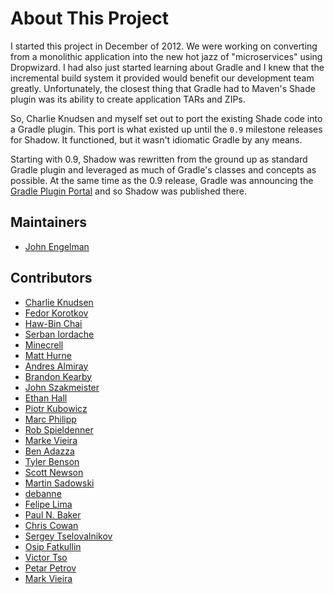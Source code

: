 # About This Project

I started this project in December of 2012. We were working on converting from a monolithic application into the
new hot jazz of "microservices" using Dropwizard.
I had also just started learning about Gradle and I knew that the incremental build system it provided would benefit
our development team greatly.
Unfortunately, the closest thing that Gradle had to Maven's Shade plugin was its ability to create application TARs and
ZIPs.

So, Charlie Knudsen and myself set out to port the existing Shade code into a Gradle plugin.
This port is what existed up until the `0.9` milestone releases for Shadow.
It functioned, but it wasn't idiomatic Gradle by any means.

Starting with 0.9, Shadow was rewritten from the ground up as standard Gradle plugin and leveraged as much of Gradle's
classes and concepts as possible.
At the same time as the 0.9 release, Gradle was announcing the [Gradle Plugin Portal](https://plugins.gradle.org) and
so Shadow was published there.

## Maintainers

* [John Engelman](https://github.com/johnrengelman)

## Contributors

* [Charlie Knudsen](https://github.com/charliek)
* [Fedor Korotkov](https://github.com/fkorotkov)
* [Haw-Bin Chai](https://github.com/hbchai)
* [Serban Iordache](https://github.com/siordache)
* [Minecrell](https://github.com/Minecrell)
* [Matt Hurne](https://github.com/mhurne)
* [Andres Almiray](https://github.com/aalmiray)
* [Brandon Kearby](https://github.com/brandonkearby)
* [John Szakmeister](https://github.com/jszakmeister)
* [Ethan Hall](https://github.com/ethankhall)
* [Piotr Kubowicz](https://github.com/pkubowicz)
* [Marc Philipp](https://github.com/marcphilipp)
* [Rob Spieldenner](https://github.com/rspieldenner)
* [Marke Vieira](https://github.com/mark-vieira)
* [Ben Adazza](https://github.com/ben-adazza)
* [Tyler Benson](https://github.com/tylerbenson)
* [Scott Newson](https://github.com/sgnewson)
* [Martin Sadowski](https://github.com/ttsiebzehntt)
* [debanne](https://github.com/debanne)
* [Felipe Lima](https://github.com/felipecsl)
* [Paul N. Baker](https://github.com/paul-nelson-baker)
* [Chris Cowan](https://github.com/Macil)
* [Sergey Tselovalnikov](https://github.com/SerCeMan)
* [Osip Fatkullin](https://github.com/osipxd)
* [Victor Tso](https://github.com/roxchkplusony)
* [Petar Petrov](https://github.com/petarov)
* [Mark Vieira](https://github.com/mark-vieira)
